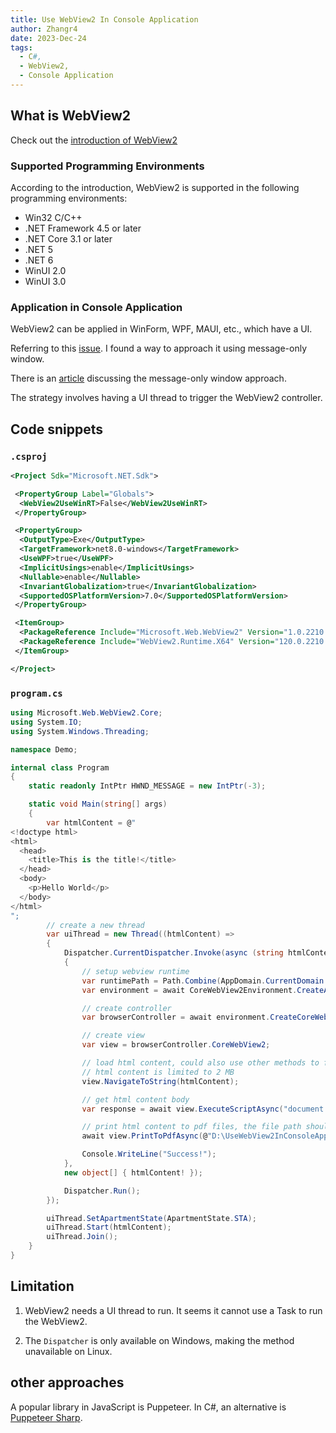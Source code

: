 ```yaml
---
title: Use WebView2 In Console Application
author: Zhangr4
date: 2023-Dec-24
tags: 
  - C#, 
  - WebView2, 
  - Console Application
---
```


## What is WebView2

Check out the [introduction of WebView2](https://learn.microsoft.com/en-us/microsoft-edge/webview2/)

### Supported Programming Environments

According to the introduction, WebView2 is supported in the following programming environments:

- Win32 C/C++
- .NET Framework 4.5 or later
- .NET Core 3.1 or later
- .NET 5
- .NET 6
- WinUI 2.0
- WinUI 3.0

<!-- more -->

### Application in Console Application

WebView2 can be applied in WinForm, WPF, MAUI, etc., which have a UI.

Referring to this [issue](https://github.com/MicrosoftEdge/WebView2Feedback/issues/202). I found a way to approach it using message-only window.

There is an [article](https://devblogs.microsoft.com/oldnewthing/20171218-00/?p=97595) discussing the message-only window approach.

The strategy involves having a UI thread to trigger the WebView2 controller.

## Code snippets

### **`.csproj`**

```xml
<Project Sdk="Microsoft.NET.Sdk">

 <PropertyGroup Label="Globals">
  <WebView2UseWinRT>False</WebView2UseWinRT>
 </PropertyGroup>

 <PropertyGroup>
  <OutputType>Exe</OutputType>
  <TargetFramework>net8.0-windows</TargetFramework>
  <UseWPF>true</UseWPF>
  <ImplicitUsings>enable</ImplicitUsings>
  <Nullable>enable</Nullable>
  <InvariantGlobalization>true</InvariantGlobalization>
  <SupportedOSPlatformVersion>7.0</SupportedOSPlatformVersion>
 </PropertyGroup>

 <ItemGroup>
  <PackageReference Include="Microsoft.Web.WebView2" Version="1.0.2210.55" />
  <PackageReference Include="WebView2.Runtime.X64" Version="120.0.2210.91" />
 </ItemGroup>

</Project>
```

### **`program.cs`**

```csharp
using Microsoft.Web.WebView2.Core;
using System.IO;
using System.Windows.Threading;

namespace Demo;

internal class Program
{
    static readonly IntPtr HWND_MESSAGE = new IntPtr(-3);

    static void Main(string[] args)
    {
        var htmlContent = @"
<!doctype html>
<html>
  <head>
    <title>This is the title!</title>
  </head>
  <body>
    <p>Hello World</p>
  </body>
</html>
";
        // create a new thread
        var uiThread = new Thread((htmlContent) =>
        {
            Dispatcher.CurrentDispatcher.Invoke(async (string htmlContent) =>
            {
                // setup webview runtime
                var runtimePath = Path.Combine(AppDomain.CurrentDomain.BaseDirectory, "WebView2");
                var environment = await CoreWebView2Environment.CreateAsync(runtimePath, null, null);

                // create controller
                var browserController = await environment.CreateCoreWebView2ControllerAsync(HWND_MESSAGE);

                // create view
                var view = browserController.CoreWebView2;

                // load html content, could also use other methods to fetch request
                // html content is limited to 2 MB
                view.NavigateToString(htmlContent);

                // get html content body
                var response = await view.ExecuteScriptAsync("document.body.outerHTML");

                // print html content to pdf files, the file path should be full path, cannot use relative path
                await view.PrintToPdfAsync(@"D:\UseWebView2InConsoleApp\Demo\bin\Debug\net8.0-windows\hello.pdf");

                Console.WriteLine("Success!");
            }, 
            new object[] { htmlContent! });

            Dispatcher.Run();
        });

        uiThread.SetApartmentState(ApartmentState.STA); 
        uiThread.Start(htmlContent);
        uiThread.Join();
    }
}
```

## Limitation

1. WebView2 needs a UI thread to run. It seems it cannot use a Task to run the WebView2.

2. The `Dispatcher` is only available on Windows, making the method unavailable on Linux.

## other approaches

A popular library in JavaScript is Puppeteer. In C#, an alternative is [Puppeteer Sharp](https://www.puppeteersharp.com/).
